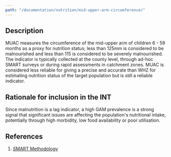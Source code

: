 ```yaml
---
path: "/documentation/nutrition/mid-upper-arm-circumference/"
---
```


## Description

MUAC measures the circumference of the mid-upper arm of children 6 - 59 months as a proxy for nutrition status; less than 125mm is considered to be malnourished and less than 115 is considered to be severely malnourished. The indicator is typically collected at the county level, through ad-hoc SMART surveys or during rapid assessments in catchment zones. MUAC is considered less reliable for giving a precise and accurate than WHZ for estimating nutrition status of the target population but is still a reliable indicator.

## Rationale for inclusion in the INT

Since malnutrition is a lag indicator, a high GAM prevalence is a strong signal that significant issues are affecting the population's nutritional intake, potentially through high morbidity, low food availability or poor utilisation.

## References

1. [SMART Methodology](https://smartmethodology.org/survey-planning-tools/smart-methodology/smart-methodology-manual/)